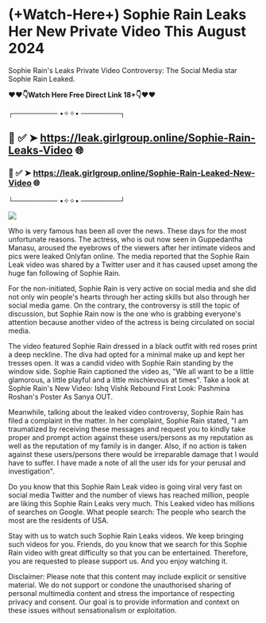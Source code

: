 # (+Watch-Here+) Sophie Rain Leaks Her New Private Video This August 2024
Sophie Rain's Leaks Private Video Controversy: The Social Media star Sophie Rain Leaked. 



**❤❤👇Watch Here Free Direct Link 18+👇❤❤**



┌───────── •✧✧• ────────┐



## 📌 ✅ ➤ https://leak.girlgroup.online/Sophie-Rain-Leaks-Video 🌐



### 📌 ✅ ➤ https://leak.girlgroup.online/Sophie-Rain-Leaked-New-Video 🌐



└───────── •✧✧• ────────┘

<a href='https://leak.girlgroup.online' title='PLAY NOW'><img src='https://blogger.googleusercontent.com/img/b/R29vZ2xl/AVvXsEi4F-elQIpeyB181LAymx2pfiPeD3Rai3Hrdcc8m1MZS3xdT1-0I9t5ONFx37GY94WdxDP_XzYttCeT_6FrPzAYAhCmWBlSVA0j7fqqYGeXtzugUzvu5U0vjZ-_Jy84V-mO9ZF6r2-sn4nSuIB4VcSO_ujFabxbzJZ-z1XWfhF4keqvQZuNESukUEM0vKM/s543/e82729_0eac070815174becaeff58939ca0cc46~mv2.webp' /></a>


Who is very famous has been all over the news. These days for the most unfortunate reasons. The actress, who is out now seen in Guppedantha Manasu, aroused the eyebrows of the viewers after her intimate videos and pics were leaked Onlyfan online. The media reported that the Sophie Rain Leak video was shared by a Twitter user and it has caused upset among the huge fan following of Sophie Rain.

 

For the non-initiated, Sophie Rain is very active on social media and she did not only win people's hearts through her acting skills but also through her social media game. On the contrary, the controversy is still the topic of discussion, but Sophie Rain now is the one who is grabbing everyone's attention because another video of the actress is being circulated on social media.

 

The video featured Sophie Rain dressed in a black outfit with red roses print a deep neckline. The diva had opted for a minimal make up and kept her tresses open. It was a candid video with Sophie Rain standing by the window side. Sophie Rain captioned the video as, "We all want to be a little glamorous, a little playful and a little mischievous at times". Take a look at Sophie Rain's New Video: Ishq Vishk Rebound First Look: Pashmina Roshan's Poster As Sanya OUT.

 

Meanwhile, talking about the leaked video controversy, Sophie Rain has filed a complaint in the matter. In her complaint, Sophie Rain stated, "I am traumatized by receiving these messages and request you to kindly take proper and prompt action against these users/persons as my reputation as well as the reputation of my family is in danger. Also, if no action is taken against these users/persons there would be irreparable damage that I would have to suffer. I have made a note of all the user ids for your perusal and investigation".

 

Do you know that this Sophie Rain Leak video is going viral very fast on social media Twitter and the number of views has reached million, people are liking this Sophie Rain Leaks very much. This Leaked video has millions of searches on Google. What people search: The people who search the most are the residents of USA.



Stay with us to watch such Sophie Rain Leaks videos. We keep bringing such videos for you. Friends, do you know that we search for this Sophie Rain video with great difficulty so that you can be entertained. Therefore, you are requested to please support us. And you enjoy watching it.

 

Disclaimer: Please note that this content may include explicit or sensitive material. We do not support or condone the unauthorised sharing of personal multimedia content and stress the importance of respecting privacy and consent. Our goal is to provide information and context on these issues without sensationalism or exploitation.
